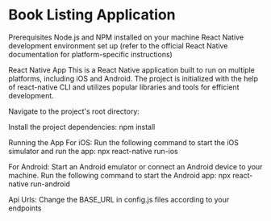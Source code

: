 # Book Listing Application

Prerequisites
  Node.js and NPM installed on your machine
  React Native development environment set up (refer to the official React Native documentation for platform-specific instructions)

React Native App
  This is a React Native application built to run on multiple platforms, including iOS and Android. The project is initialized with the help of react-native CLI and utilizes popular libraries and tools for efficient development.

Navigate to the project's root directory:

Install the project dependencies:
  npm install

Running the App
  For iOS:
    Run the following command to start the iOS simulator and run the app:
    npx react-native run-ios

  For Android:
  Start an Android emulator or connect an Android device to your machine.
    Run the following command to start the Android app:
    npx react-native run-android

Api Urls:
  Change the BASE_URL in config.js files according to your endpoints 